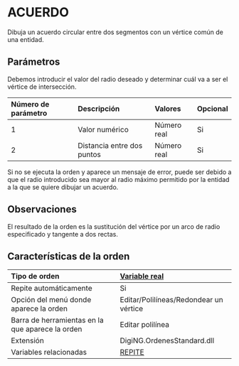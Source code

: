 # ACUERDO

Dibuja un acuerdo circular entre dos segmentos con un vértice común de una entidad.

## Parámetros

Debemos introducir el valor del radio deseado y determinar cuál va a ser el vértice de intersección.

| Número de parámetro | Descripción | Valores | Opcional |
| :--- | :--- | :--- | :--- |
| 1 | Valor numérico | Número real | Si |
| 2 | Distancia entre dos puntos | Número real | Si |

Si no se ejecuta la orden y aparece un mensaje de error, puede ser debido a que el radio introducido sea mayor al radio máximo permitido por la entidad a la que se quiere dibujar un acuerdo.

## Observaciones

El resultado de la orden es la sustitución del vértice por un arco de radio especificado y tangente a dos rectas.

## Características de la orden

| Tipo de orden | [Variable real](acuerdo.md) |
| :--- | :--- |
| Repite automáticamente | Si |
| Opción del menú donde aparece la orden | Editar/Polilíneas/Redondear un vértice |
| Barra de herramientas en la que aparece la orden | Editar polilínea |
| Extensión | DigiNG.OrdenesStandard.dll |
| Variables relacionadas | [REPITE](/digi3d-net/referencia/digi3d.net/ventana-de-dibujo/ordenes/a/REPITE.html) |

